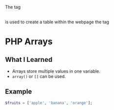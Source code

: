 The tag <table></table>  is used to create a table within the webpage
the tag <td></td>
# PHP Arrays

## What I Learned
- Arrays store multiple values in one variable.
- `array()` or `[]` can be used.

## Example
```php
$fruits = ['apple', 'banana', 'orange'];
